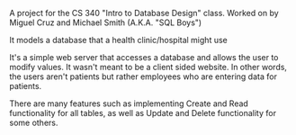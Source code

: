
A project for the CS 340 "Intro to Database Design" class.
Worked on by Miguel Cruz and Michael Smith (A.K.A. "SQL Boys")

It models a database that a health clinic/hospital might use

It's a simple web server that accesses a database and allows the user to modify values.
It wasn't meant to be a client sided website. In other words, the users aren't patients but rather employees who are entering data for patients.

There are many features such as implementing Create and Read functionality for all tables, as well as Update and Delete functionality for some others.
